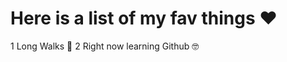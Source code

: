 # Here is a list of my fav things :heart: 
1 Long Walks :walking: 
2 Right now learning Github :nerd_face:
